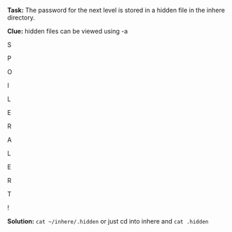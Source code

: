 **Task:** The password for the next level is stored in a hidden file in the inhere directory.

**Clue:** hidden files can be viewed using -a

S

P

O

I

L

E

R

A

L

E

R

T

!

**Solution:** `cat ~/inhere/.hidden` or just cd into inhere and `cat .hidden`
